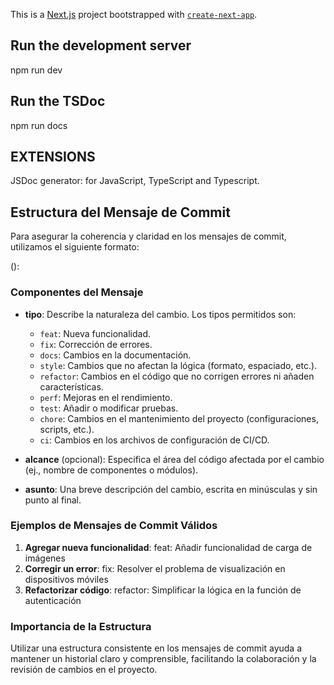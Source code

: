 This is a [Next.js](https://nextjs.org) project bootstrapped with [`create-next-app`](https://nextjs.org/docs/app/api-reference/cli/create-next-app).

## Run the development server
npm run dev
## Run the TSDoc
npm run docs


## EXTENSIONS
JSDoc generator:  for JavaScript, TypeScript and Typescript.


## Estructura del Mensaje de Commit
Para asegurar la coherencia y claridad en los mensajes de commit, utilizamos el siguiente formato:

<tipo>(<alcance>): <asunto>

### Componentes del Mensaje

- **tipo**: Describe la naturaleza del cambio. Los tipos permitidos son:
  - `feat`: Nueva funcionalidad.
  - `fix`: Corrección de errores.
  - `docs`: Cambios en la documentación.
  - `style`: Cambios que no afectan la lógica (formato, espaciado, etc.).
  - `refactor`: Cambios en el código que no corrigen errores ni añaden características.
  - `perf`: Mejoras en el rendimiento.
  - `test`: Añadir o modificar pruebas.
  - `chore`: Cambios en el mantenimiento del proyecto (configuraciones, scripts, etc.).
  - `ci`: Cambios en los archivos de configuración de CI/CD.

- **alcance** (opcional): Especifica el área del código afectada por el cambio (ej., nombre de componentes o módulos).

- **asunto**: Una breve descripción del cambio, escrita en minúsculas y sin punto al final.

### Ejemplos de Mensajes de Commit Válidos

1. **Agregar nueva funcionalidad**:
feat: Añadir funcionalidad de carga de imágenes
2. **Corregir un error**:
fix: Resolver el problema de visualización en dispositivos móviles
3. **Refactorizar código**:
refactor: Simplificar la lógica en la función de autenticación


### Importancia de la Estructura

Utilizar una estructura consistente en los mensajes de commit ayuda a mantener un historial claro y comprensible, facilitando la colaboración y la revisión de cambios en el proyecto.
